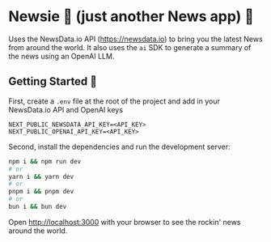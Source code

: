 # Newsie 📰 (just another News app) 🤘

Uses the NewsData.io API (https://newsdata.io) to bring you the latest News from around the world. It also uses the `ai` SDK to generate a summary of the news using an OpenAI LLM.

## Getting Started 🚀

First, create a `.env` file at the root of the project and add in your NewsData.io API and OpenAI keys

```
NEXT_PUBLIC_NEWSDATA_API_KEY=<API_KEY>
NEXT_PUBLIC_OPENAI_API_KEY=<API_KEY>
```

Second, install the dependencies and run the development server:

```bash
npm i && npm run dev
# or
yarn i && yarn dev
# or
pnpm i && pnpm dev
# or
bun i && bun dev
```

Open [http://localhost:3000](http://localhost:3000) with your browser to see the rockin' news around the world.
